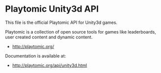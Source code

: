 # Playtomic Unity3d API

This file is the official Playtomic API for Unity3d games.

Playtomic is a collection of open source tools for games
like leaderboards, user created content and dynamic content.

  - http://playtomic.org/

Documentation is available at:

  - http://playtomic.org/api/unity3d.html
